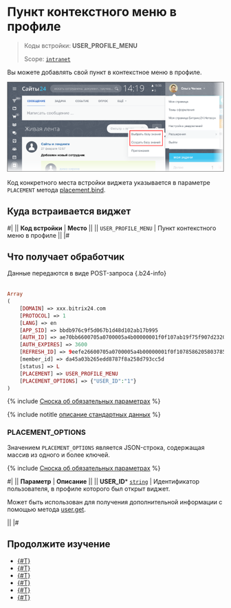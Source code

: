 # Пункт контекстного меню в профиле

> Коды встройки: **USER_PROFILE_MENU**
>
> Scope: [`intranet`](../../scopes/permissions.md)
>

Вы можете добавлять свой пункт в контекстное меню в профиле.

![Виджет в виде пункта в контекстном меню в профиле](./_images/USER_PROFILE_MENU.png "Виджет в виде пункта в контекстном меню в профиле")

Код конкретного места встройки виджета указывается в параметре `PLACEMENT` метода [placement.bind](../placement-bind.md).

## Куда встраивается виджет

#|
|| **Код встройки** | **Место** ||
|| `USER_PROFILE_MENU` | Пункт контекстного меню в профиле ||
|#

## Что получает обработчик

Данные передаются в виде POST-запроса {.b24-info}

```php

Array
(
    [DOMAIN] => xxx.bitrix24.com
    [PROTOCOL] => 1
    [LANG] => en
    [APP_SID] => bbdb976c9f5d067b1d48d102ab17b995
    [AUTH_ID] => ae70bb6600705a0700005a4b00000001f0f107ab19f75f907d2320df1129aa61f63efc
    [AUTH_EXPIRES] => 3600
    [REFRESH_ID] => 9eefe26600705a0700005a4b00000001f0f1078586205803785eca5262f6ff48e025ee
    [member_id] => da45a03b265edd8787f8a258d793cc5d
    [status] => L
    [PLACEMENT] => USER_PROFILE_MENU
    [PLACEMENT_OPTIONS] => {"USER_ID":"1"}
)

```

{% include [Сноска об обязательных параметрах](../../../_includes/required.md) %}

{% include notitle [описание стандартных данных](../_includes/widget_data.md) %}

### PLACEMENT_OPTIONS

Значением `PLACEMENT_OPTIONS` является JSON-строка, содержащая массив из одного и более ключей.

{% include [Сноска об обязательных параметрах](../../../_includes/required.md) %}

#|
|| **Параметр** | **Описание** ||
|| **USER_ID***
[`string`](../../data-types.md) | Идентификатор пользователя, в профиле которого был открыт виджет.

Может быть использован для получения дополнительной информации с помощью метода [user.get](../../user/user-get.md).

||
|#

## Продолжите изучение

- [{#T}](../placement-bind.md)
- [{#T}](../ui-interaction/index.md)
- [{#T}](../ui-interaction/crm-card.md)
- [{#T}](../../interactivity/index.md)
- [{#T}](../open-application.md)
- [{#T}](../open-path.md)
